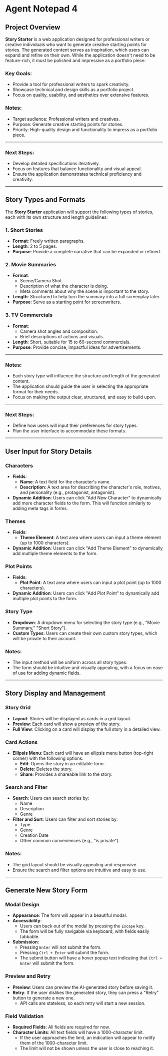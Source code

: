 # Agent Notepad 4

## Project Overview
**Story Starter** is a web application designed for professional writers or creative individuals who want to generate creative starting points for stories. The generated content serves as inspiration, which users can expand and refine on their own. While the application doesn't need to be feature-rich, it must be polished and impressive as a portfolio piece.

### Key Goals:
- Provide a tool for professional writers to spark creativity.
- Showcase technical and design skills as a portfolio project.
- Focus on quality, usability, and aesthetics over extensive features.

### Notes:
- Target audience: Professional writers and creatives.
- Purpose: Generate creative starting points for stories.
- Priority: High-quality design and functionality to impress as a portfolio piece.

---

### Next Steps:
- Develop detailed specifications iteratively.
- Focus on features that balance functionality and visual appeal.
- Ensure the application demonstrates technical proficiency and creativity.

---

## Story Types and Formats
The **Story Starter** application will support the following types of stories, each with its own structure and length guidelines:

### 1. Short Stories
- **Format**: Freely written paragraphs.
- **Length**: 2 to 5 pages.
- **Purpose**: Provide a complete narrative that can be expanded or refined.

### 2. Movie Summaries
- **Format**:
  - Scene/Camera Shot.
  - Description of what the character is doing.
  - Meta comments about why the scene is important to the story.
- **Length**: Structured to help turn the summary into a full screenplay later.
- **Purpose**: Serve as a starting point for screenwriters.

### 3. TV Commercials
- **Format**:
  - Camera shot angles and composition.
  - Brief descriptions of actions and visuals.
- **Length**: Short, suitable for 15 to 60-second commercials.
- **Purpose**: Provide concise, impactful ideas for advertisements.

---

### Notes:
- Each story type will influence the structure and length of the generated content.
- The application should guide the user in selecting the appropriate format for their needs.
- Focus on making the output clear, structured, and easy to build upon.

---

### Next Steps:
- Define how users will input their preferences for story types.
- Plan the user interface to accommodate these formats.

---

## User Input for Story Details

### Characters
- **Fields**:
  - **Name**: A text field for the character's name.
  - **Description**: A text area for describing the character's role, motives, and personality (e.g., protagonist, antagonist).
- **Dynamic Addition**: Users can click "Add New Character" to dynamically add more character fields to the form. This will function similarly to adding meta tags in forms.

### Themes
- **Fields**:
  - **Theme Element**: A text area where users can input a theme element (up to 1000 characters).
- **Dynamic Addition**: Users can click "Add Theme Element" to dynamically add multiple theme elements to the form.

### Plot Points
- **Fields**:
  - **Plot Point**: A text area where users can input a plot point (up to 1000 characters).
- **Dynamic Addition**: Users can click "Add Plot Point" to dynamically add multiple plot points to the form.

### Story Type
- **Dropdown**: A dropdown menu for selecting the story type (e.g., "Movie Summary," "Short Story").
- **Custom Types**: Users can create their own custom story types, which will be private to their account.

### Notes:
- The input method will be uniform across all story types.
- The form should be intuitive and visually appealing, with a focus on ease of use for adding dynamic fields.

---

## Story Display and Management

### Story Grid
- **Layout**: Stories will be displayed as cards in a grid layout.
- **Preview**: Each card will show a preview of the story.
- **Full View**: Clicking on a card will display the full story in a detailed view.

### Card Actions
- **Ellipsis Menu**: Each card will have an ellipsis menu button (top-right corner) with the following options:
  - **Edit**: Opens the story in an editable form.
  - **Delete**: Deletes the story.
  - **Share**: Provides a shareable link to the story.

### Search and Filter
- **Search**: Users can search stories by:
  - Name
  - Description
  - Genre
- **Filter and Sort**: Users can filter and sort stories by:
  - Type
  - Genre
  - Creation Date
  - Other common conveniences (e.g., "is private").

### Notes:
- The grid layout should be visually appealing and responsive.
- Ensure the search and filter options are intuitive and easy to use.

---

## Generate New Story Form

### Modal Design
- **Appearance**: The form will appear in a beautiful modal.
- **Accessibility**:
  - Users can back out of the modal by pressing the `Escape` key.
  - The form will be fully navigable via keyboard, with fields easily tabbable.
- **Submission**:
  - Pressing `Enter` will not submit the form.
  - Pressing `Ctrl + Enter` will submit the form.
  - The submit button will have a hover popup text indicating that `Ctrl + Enter` will submit the form.

### Preview and Retry
- **Preview**: Users can preview the AI-generated story before saving it.
- **Retry**: If the user dislikes the generated story, they can press a "Retry" button to generate a new one.
  - API calls are stateless, so each retry will start a new session.

### Field Validation
- **Required Fields**: All fields are required for now.
- **Character Limits**: All text fields will have a 1000-character limit.
  - If the user approaches the limit, an indication will appear to notify them of the 1000-character limit.
  - The limit will not be shown unless the user is close to reaching it.
